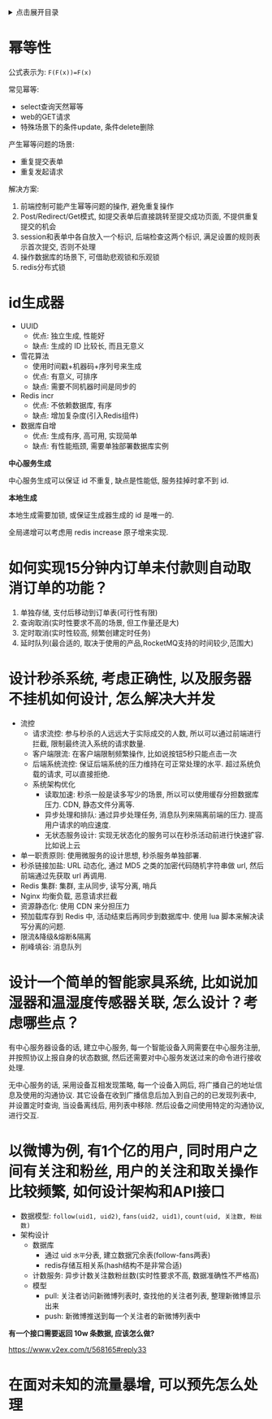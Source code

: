 <details>
<summary>点击展开目录</summary>
<!-- TOC -->

- [幂等性](#幂等性)
- [id生成器](#id生成器)
- [如何实现15分钟内订单未付款则自动取消订单的功能？](#如何实现15分钟内订单未付款则自动取消订单的功能)
- [设计秒杀系统, 考虑正确性, 以及服务器不挂机如何设计, 怎么解决大并发](#设计秒杀系统-考虑正确性-以及服务器不挂机如何设计-怎么解决大并发)
- [设计一个简单的智能家具系统, 比如说加湿器和温湿度传感器关联, 怎么设计？考虑哪些点？](#设计一个简单的智能家具系统-比如说加湿器和温湿度传感器关联-怎么设计考虑哪些点)
- [以微博为例, 有1个亿的用户, 同时用户之间有关注和粉丝, 用户的关注和取关操作比较频繁, 如何设计架构和API接口](#以微博为例-有1个亿的用户-同时用户之间有关注和粉丝-用户的关注和取关操作比较频繁-如何设计架构和api接口)
- [在面对未知的流量暴增, 可以预先怎么处理](#在面对未知的流量暴增-可以预先怎么处理)

<!-- /TOC -->
</details>

# 幂等性

公式表示为: `F(F(x))=F(x)`

常见幂等:
* select查询天然幂等
* web的GET请求
* 特殊场景下的条件update, 条件delete删除

产生幂等问题的场景:
* 重复提交表单
* 重复发起请求

解决方案:
1. 前端控制可能产生幂等问题的操作, 避免重复操作
2. Post/Redirect/Get模式, 如提交表单后直接跳转至提交成功页面, 不提供重复提交的机会
3. session和表单中各自放入一个标识, 后端检查这两个标识, 满足设置的规则表示首次提交, 否则不处理
4. 操作数据库的场景下, 可借助悲观锁和乐观锁
5. redis分布式锁

# id生成器

- UUID
  - 优点: 独立生成, 性能好
  - 缺点: 生成的 ID 比较长, 而且无意义
- 雪花算法
  - 使用时间戳+机器码+序列号来生成
  - 优点: 有意义, 可排序
  - 缺点: 需要不同机器时间是同步的
- Redis incr
  - 优点: 不依赖数据库, 有序
  - 缺点: 增加复杂度(引入Redis组件)
- 数据库自增
  - 优点: 生成有序, 高可用, 实现简单
  - 缺点: 有性能瓶颈, 需要单独部署数据库实例

**中心服务生成**

中心服务生成可以保证 id 不重复, 缺点是性能低, 服务挂掉时拿不到 id.

**本地生成**

本地生成需要加锁, 或保证生成器生成的 id 是唯一的.

全局递增可以考虑用 redis increase 原子增来实现.

# 如何实现15分钟内订单未付款则自动取消订单的功能？

1. 单独存储, 支付后移动到订单表(可行性有限)
2. 查询取消(实时性要求不高的场景, 但工作量还是大)
3. 定时取消(实时性较高, 频繁创建定时任务)
4. 延时队列(最合适的, 取决于使用的产品,RocketMQ支持的时间较少,范围大)

# 设计秒杀系统, 考虑正确性, 以及服务器不挂机如何设计, 怎么解决大并发

- 流控
  - 请求流控: 参与秒杀的人远远大于实际成交的人数, 所以可以通过前端进行拦截, 限制最终流入系统的请求数量.
  - 客户端限流: 在客户端限制频繁操作, 比如说按钮5秒只能点击一次
  - 后端系统流控: 保证后端系统的压力维持在可正常处理的水平. 超过系统负载的请求, 可以直接拒绝.
  - 系统架构优化
    - 读取加速: 秒杀一般是读多写少的场景, 所以可以使用缓存分担数据库压力. CDN, 静态文件分离等.
    - 异步处理和排队: 通过异步处理任务, 消息队列来隔离前端的压力. 提高用户请求的响应速度.
    - 无状态服务设计: 实现无状态化的服务可以在秒杀活动前进行快速扩容. 比如说上云
- 单一职责原则: 使用微服务的设计思想, 秒杀服务单独部署.
- 秒杀链接加盐: URL 动态化, 通过 MD5 之类的加密代码随机字符串做 url, 然后前端通过先获取 url 再调用.
- Redis 集群: 集群, 主从同步, 读写分离, 哨兵
- Nginx 均衡负载, 恶意请求拦截
- 资源静态化: 使用 CDN 来分担压力
- 预加载库存到 Redis 中, 活动结束后再同步到数据库中. 使用 lua 脚本来解决读写分离的问题.
- 限流&降级&熔断&隔离
- 削峰填谷: 消息队列

# 设计一个简单的智能家具系统, 比如说加湿器和温湿度传感器关联, 怎么设计？考虑哪些点？

有中心服务器设备的话, 建立中心服务, 每一个智能设备入网需要在中心服务注册, 并按照协议上报自身的状态数据, 然后还需要对中心服务发送过来的命令进行接收处理.

无中心服务的话, 采用设备互相发现策略, 每一个设备入网后, 将广播自己的地址信息及使用的沟通协议. 其它设备在收到广播信息后加入到自己的的已发现列表中, 并设置定时查询, 当设备离线后, 用列表中移除. 然后设备之间使用特定的沟通协议, 进行交互.

# 以微博为例, 有1个亿的用户, 同时用户之间有关注和粉丝, 用户的关注和取关操作比较频繁, 如何设计架构和API接口

- 数据模型: `follow(uid1, uid2)`, `fans(uid2, uid1)`, `count(uid, 关注数, 粉丝数)`
- 架构设计
  - 数据库
    - 通过 uid `水平`分表, 建立数据冗余表(follow-fans两表)
    - redis存储互相关系(hash结构不是非常合适)
  - 计数服务: 异步计数关注数粉丝数(实时性要求不高, 数据准确性不严格高)
  - 模型
    - pull: 关注者访问新微博列表时, 查找他的关注者列表, 整理新微博显示出来
    - push: 新微博推送到每一个关注者的新微博列表中


**有一个接口需要返回 10w 条数据, 应该怎么做?**

https://www.v2ex.com/t/568165#reply33

# 在面对未知的流量暴增, 可以预先怎么处理
